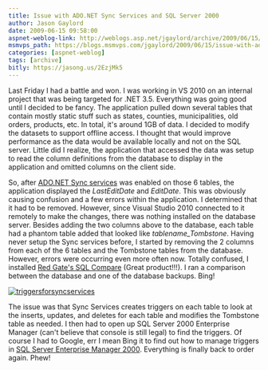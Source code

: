 ```yaml
---
title: Issue with ADO.NET Sync Services and SQL Server 2000
author: Jason Gaylord
date: 2009-06-15 09:58:00
aspnet-weblog-link: http://weblogs.asp.net/jgaylord/archive/2009/06/15/issue-with-ado-net-sync-services-and-sql-server-2000.aspx
msmvps_path: https://blogs.msmvps.com/jgaylord/2009/06/15/issue-with-ado-net-sync-services-and-sql-server-2000/
categories: [aspnet-weblog]
tags: [archive]
bitly: https://jasong.us/2EzjMk5
---
```


Last Friday I had a battle and won. I was working in VS 2010 on an internal project that was being targeted for .NET 3.5. Everything was going good until I decided to be fancy. The application pulled down several tables that contain mostly static stuff such as states, counties, municipalities, old orders, products, etc. In total, it's around 1GB of data. I decided to modify the datasets to support offline access. I thought that would improve performance as the data would be available locally and not on the SQL server. Little did I realize, the application that accessed the data was setup to read the column definitions from the database to display in the application and omitted columns on the client side.

So, after [ADO.NET Sync services](http://www.microsoft.com/downloads/details.aspx?FamilyID=02989F70-49AA-43D7-81B8-A651120F8D65&displaylang=en) was enabled on those 6 tables, the application displayed the _LastEditDate_ and _EditDate_. This was obviously causing confusion and a few errors within the application. I determined that it had to be removed. However, since Visual Studio 2010 connected to it remotely to make the changes, there was nothing installed on the database server. Besides adding the two columns above to the database, each table had a phantom table added that looked like _tablename\_Tombstone_. Having never setup the Sync services before, I started by removing the 2 columns from each of the 6 tables and the Tombstone tables from the database. However, errors were occurring even more often now. Totally confused, I installed [Red Gate's SQL Compare](http://www.red-gate.com/products/SQL_Compare/index.htm) (Great product!!!). I ran a comparison between the database and one of the database backups. Bing!

[![triggersforsyncservices](http://weblogs.asp.net/blogs/jgaylord/WindowsLiveWriter/Issuewit.NETSyncServicesandSQLServer2000_8C53/triggersforsyncservices_thumb.jpg "triggersforsyncservices")](http://weblogs.asp.net/blogs/jgaylord/WindowsLiveWriter/Issuewit.NETSyncServicesandSQLServer2000_8C53/triggersforsyncservices_2.jpg)

The issue was that Sync Services creates triggers on each table to look at the inserts, updates, and deletes for each table and modifies the Tombstone table as needed. I then had to open up SQL Server 2000 Enterprise Manager (can't believe that console is still legal) to find the triggers. Of course I had to Google, err I mean Bing it to find out how to manage triggers in [SQL Server Enterprise Manager 2000](http://msdn.microsoft.com/en-us/library/aa176799(SQL.80).aspx). Everything is finally back to order again. Phew!